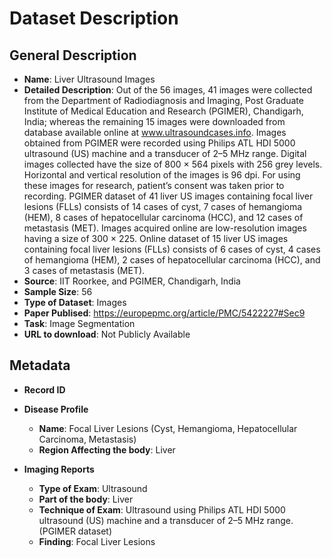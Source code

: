# Dataset Description

## General Description

* **Name**: Liver Ultrasound Images
* **Detailed Description**: Out of the 56 images, 41 images were collected from the Department of Radiodiagnosis and Imaging, Post Graduate Institute of Medical Education and Research (PGIMER), Chandigarh, India; whereas the remaining 15 images were downloaded from database available online at www.ultrasoundcases.info. Images obtained from PGIMER were recorded using Philips ATL HDI 5000 ultrasound (US) machine and a transducer of 2–5 MHz range. Digital images collected have the size of 800 × 564 pixels with 256 grey levels. Horizontal and vertical resolution of the images is 96 dpi. For using these images for research, patient’s consent was taken prior to recording. PGIMER dataset of 41 liver US images containing focal liver lesions (FLLs) consists of 14 cases of cyst, 7 cases of hemangioma (HEM), 8 cases of hepatocellular carcinoma (HCC), and 12 cases of metastasis (MET). Images acquired online are low-resolution images having a size of 300 × 225. Online dataset of 15 liver US images containing focal liver lesions (FLLs) consists of 6 cases of cyst, 4 cases of hemangioma (HEM), 2 cases of hepatocellular carcinoma (HCC), and 3 cases of metastasis (MET).
* **Source**: IIT Roorkee,  and PGIMER, Chandigarh, India 
* **Sample Size**: 56
* **Type of Dataset**: Images
* **Paper Publised**: https://europepmc.org/article/PMC/5422227#Sec9
* **Task**: Image Segmentation
* **URL to download**: Not Publicly Available

## Metadata
* **Record ID**

* **Disease Profile**
  * **Name**: Focal Liver Lesions (Cyst, Hemangioma, Hepatocellular Carcinoma, Metastasis)
  * **Region Affecting the body**: Liver

* **Imaging Reports**
  * **Type of Exam**: Ultrasound
  * **Part of the body**: Liver
  * **Technique of Exam**: Ultrasound using Philips ATL HDI 5000 ultrasound (US) machine and a transducer of 2–5 MHz range. (PGIMER dataset)
  * **Finding**: Focal Liver Lesions
